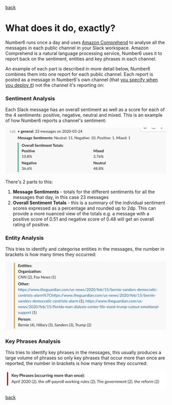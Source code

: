 [back](./)

# What does it do, exactly?

Number6 runs once a day and uses [Amazon Comprehend](https://aws.amazon.com/comprehend/) to analyse all the messages in each public channel in your Slack workspace. Amazon Comprehend is a natural language processing service, Number6 uses it to report back on the sentiment, entities and key phrases in each channel. 

An example of each part is described in more detail below, Number6 combines them into one report for each public channel. Each report is posted as a message in Number6's own channel (that [you specify when you deploy it](./what_do_i_need.md)) not the channel it's reporting on:

### Sentiment Analysis

Each Slack message has an overall sentiment as well as a score for each of the 4 sentiments: positive, negative, neutral and mixed. This is an example of how Number6 reports a channel's sentiment:

![Sentiment Analysis](/assets/images/sentiment.jpg)

There's 2 parts to this:

1. **Message Sentiments** - totals for the different sentiments for all the messages that day, in this case 23 messages
2. **Overall Sentiment Totals** - this is a summary of the individual sentiment scores expressed as a percentage and rounded up to 2dp. This can provide a more nuanced view of the totals e.g. a message with a positive score of 0.51 and negative score of 0.48 will get an overall rating of positive.

### Entity Analysis

This tries to identify and categorise entities in the messages, the number in brackets is how many times they occurred:

![Entity Analysis](/assets/images/entities.jpg)

### Key Phrases Analysis

This tries to identify key phrases in the messages, this usually produces a large volume of phrases so only key phrases that occur more than once are reported, the number in brackets is how many times they occurred:

![Key Phrases Analysis](/assets/images/keyphrases.jpg)

[back](./)